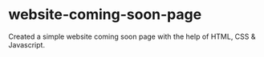 # website-coming-soon-page
Created a simple website coming soon page  with the help of HTML, CSS &amp; Javascript.
